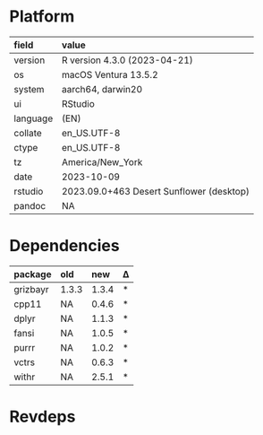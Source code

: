 # Platform

|field    |value                                    |
|:--------|:----------------------------------------|
|version  |R version 4.3.0 (2023-04-21)             |
|os       |macOS Ventura 13.5.2                     |
|system   |aarch64, darwin20                        |
|ui       |RStudio                                  |
|language |(EN)                                     |
|collate  |en_US.UTF-8                              |
|ctype    |en_US.UTF-8                              |
|tz       |America/New_York                         |
|date     |2023-10-09                               |
|rstudio  |2023.09.0+463 Desert Sunflower (desktop) |
|pandoc   |NA                                       |

# Dependencies

|package  |old   |new   |Δ  |
|:--------|:-----|:-----|:--|
|grizbayr |1.3.3 |1.3.4 |*  |
|cpp11    |NA    |0.4.6 |*  |
|dplyr    |NA    |1.1.3 |*  |
|fansi    |NA    |1.0.5 |*  |
|purrr    |NA    |1.0.2 |*  |
|vctrs    |NA    |0.6.3 |*  |
|withr    |NA    |2.5.1 |*  |

# Revdeps

